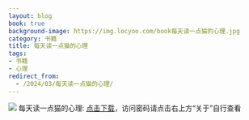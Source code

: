 ```yaml
---
layout: blog
book: true
background-image: https://img.locyoo.com/book每天读一点猫的心理.jpg
category: 书籍
title: 每天读一点猫的心理
tags:
- 书籍
- 心理
redirect_from:
  - /2024/03/每天读一点猫的心理/
---
```

![](https://img.locyoo.com/book每天读一点猫的心理.jpg)
每天读一点猫的心理: <a name = "ref1" href="https://url18.ctfile.com/f/50983618-1063935569-d75087?p=3619">点击下载</a>，访问密码请点击右上方“关于”自行查看